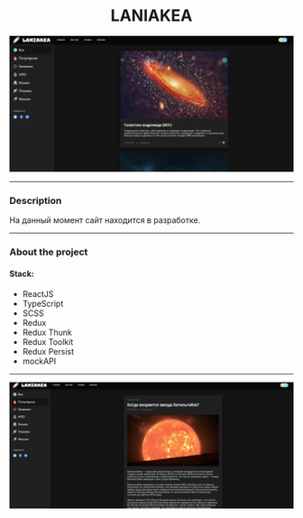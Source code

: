 # <center>LANIAKEA</center>

<p align="center"> <img  src="src/assets/img/Laniakea.png"></p>

---

### Description

На данный момент сайт находится в разработке.

---

### About the project

#### Stack:
- ReactJS
- TypeScript
- SCSS
- Redux
- Redux Thunk
- Redux Toolkit
- Redux Persist
- mockAPI

---

<p align="center"> <img  src="src/assets/img/Laniakea2.png"></p>

